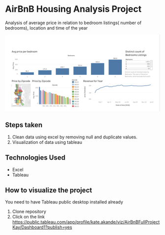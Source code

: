 # AirBnB Housing Analysis Project
Analysis of average price in relation to bedroom listings( number of bedrooms), location and time of the year

![Screenshot showing graphical repesentation of the analysis done.](/screenshot_of_analysis.png)

## Steps taken

1. Clean data using excel by removing null and duplicate values.
2. Visualization of data using tableau

## Technologies Used
- Excel
- Tableau

## How to visualize the project
   You need to have Tableau public desktop installed already
1. Clone repository
2. Click on the link https://public.tableau.com/app/profile/kate.akande/viz/AirBnBFullProjectKay/Dashboard1?publish=yes

